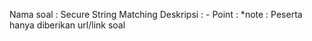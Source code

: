 Nama soal       : Secure String Matching
Deskripsi       : -
Point           :
*note : Peserta hanya diberikan url/link soal